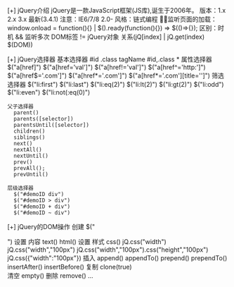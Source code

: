 [+] jQuery介绍
  jQuery是一款JavaScript框架(JS库),诞生于2006年。
  版本：1.x 2.x 3.x 最新(3.4.1)
  注意：IE6/7/8 2.0-
  风格：链式编程
  监听页面的加载：window.onload = function(){} | $().ready(function(){}) => $(()=>{});
  区别：时机 && 监听多次
  DOM标签 != jQuery对象  关系(jQ[index] | jQ.get(index)   $(DOM))

[+] jQuery选择器
    基本选择器
      #id
      .class
      tagName
      #id,.class
      *
    属性选择器
      $("a[href]")
      $("a[href='val']")
      $("a[href!='val']")
      $("a[href^='http:']")
      $("a[href$='.com']")
      $("a[href*='.com']")
      $("a[href*='.com'][title='']")
    筛选选择器
      $("li:first")
      $("li:last")
      $("li:eq(2)")
      $("li:lt(2)")
      $("li:gt(2)")
      $("li:odd")
      $("li:even")
      $("li:not(:eq(0)")

    父子选择器
      parent()
      parents([selector])
      parentsUntil([selector])
      children()
      siblings()
      next()
      nextAll()
      nextUntil()
      prev()
      prevAll();
      prevUntil()
   
    层级选择器
      $("#demoID div")  
      $("#demoID > div")  
      $("#demoID + div")  
      $("#demoID ~ div")  


[+] jQuery的DOM操作
    创建  $("<div></div>")
    设置  内容 text() html()
    设置  样式 css()
              jQ.css("width")
              jQ.css("width","100px")
              jQ.css("width","100px").css("height","100px")
              jQ.css({"width":"100px"})
    插入  append() appendTo()
         prepend() prependTo()
         insertAfter() insertBefore()
    复制  clone(true)     
    清空  empty()
    删除  remove()
    ...


